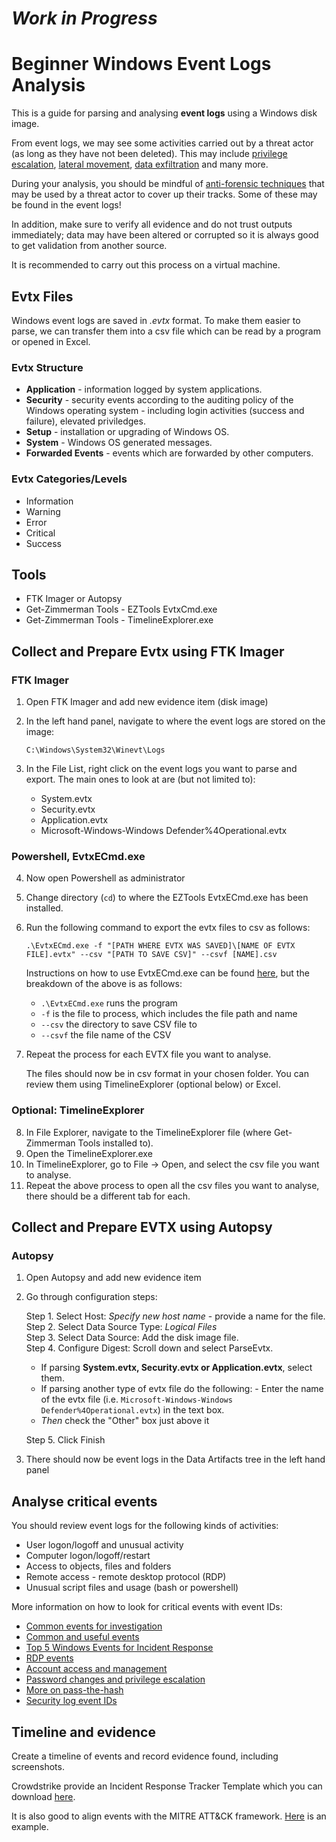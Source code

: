 # **_Work in Progress_**

# Beginner Windows Event Logs Analysis

This is a guide for parsing and analysing **event logs** using a Windows disk image.

From event logs, we may see some activities carried out by a threat actor (as long as they have not been deleted). This may include [privilege escalation](https://attack.mitre.org/tactics/TA0004/), [lateral movement](https://attack.mitre.org/tactics/TA0008/), [data exfiltration](https://attack.mitre.org/tactics/TA0010/) and many more.

During your analysis, you should be mindful of [anti-forensic techniques](https://github.com/dbak5/BeginnerCybersecurityGuides/blob/main/AntiForensicTechniques.md) that may be used by a threat actor to cover up their tracks. Some of these may be found in the event logs!

In addition, make sure to verify all evidence and do not trust outputs immediately; data may have been altered or corrupted so it is always good to get validation from another source.

It is recommended to carry out this process on a virtual machine.

## Evtx Files

Windows event logs are saved in <em>.evtx</em> format. To make them easier to parse, we can transfer them into a csv file which can be read by a program or opened in Excel.

### Evtx Structure

- **Application** - information logged by system applications.
- **Security** - security events according to the auditing policy of the Windows operating system - including login activities (success and failure), elevated priviledges.
- **Setup** - installation or upgrading of Windows OS.
- **System** - Windows OS generated messages.
- **Forwarded Events** - events which are forwarded by other computers.

### Evtx Categories/Levels

- Information
- Warning
- Error
- Critical
- Success

## Tools

- FTK Imager or Autopsy
- Get-Zimmerman Tools - EZTools EvtxCmd.exe
- Get-Zimmerman Tools - TimelineExplorer.exe

## Collect and Prepare Evtx using FTK Imager

### FTK Imager

1. Open FTK Imager and add new evidence item (disk image)
2. In the left hand panel, navigate to where the event logs are stored on the image:

   `C:\Windows\System32\Winevt\Logs`

3. In the File List, right click on the event logs you want to parse and export. The main ones to look at are (but not limited to):

   - System.evtx
   - Security.evtx
   - Application.evtx
   - Microsoft-Windows-Windows Defender%4Operational.evtx

### Powershell, EvtxECmd.exe

4. Now open Powershell as administrator
5. Change directory (`cd`) to where the EZTools EvtxECmd.exe has been installed.
6. Run the following command to export the evtx files to csv as follows:

   `.\EvtxECmd.exe -f "[PATH WHERE EVTX WAS SAVED]\[NAME OF EVTX FILE].evtx" --csv "[PATH TO SAVE CSV]" --csvf [NAME].csv`

   Instructions on how to use EvtxECmd.exe can be found [here](https://github.com/EricZimmerman/evtx), but the breakdown of the above is as follows:

   - `.\EvtxECmd.exe` runs the program
   - `-f` is the file to process, which includes the file path and name
   - `--csv` the directory to save CSV file to
   - `--csvf` the file name of the CSV

7. Repeat the process for each EVTX file you want to analyse.

   The files should now be in csv format in your chosen folder. You can review them using TimelineExplorer (optional below) or Excel.

### Optional: TimelineExplorer

8. In File Explorer, navigate to the TimelineExplorer file (where Get-Zimmerman Tools installed to).
9. Open the TimelineExplorer.exe
10. In TimelineExplorer, go to File -> Open, and select the csv file you want to analyse.
11. Repeat the above process to open all the csv files you want to analyse, there should be a different tab for each.

## Collect and Prepare EVTX using Autopsy

### Autopsy

1. Open Autopsy and add new evidence item
2. Go through configuration steps:

   Step 1. Select Host: <em>Specify new host name</em> - provide a name for the file. \
   Step 2. Select Data Source Type: <em>Logical Files</em> \
   Step 3. Select Data Source: Add the disk image file. \
   Step 4. Configure Digest: Scroll down and select ParseEvtx.

   - If parsing **System.evtx, Security.evtx or Application.evtx**, select them.
   - If parsing another type of evtx file do the following: - Enter the name of the evtx file (i.e. `Microsoft-Windows-Windows Defender%4Operational.evtx`) in the text box.
   - <em>Then</em> check the "Other" box just above it

   Step 5. Click Finish

3. There should now be event logs in the Data Artifacts tree in the left hand panel

## Analyse critical events

You should review event logs for the following kinds of activities:

- User logon/logoff and unusual activity
- Computer logon/logoff/restart
- Access to objects, files and folders
- Remote access - remote desktop protocol (RDP)
- Unusual script files and usage (bash or powershell)

More information on how to look for critical events with event IDs:

- [Common events for investigation](https://www.socinvestigation.com/most-common-windows-event-ids-to-hunt-mind-map/)
- [Common and useful events](https://ss64.com/ps/syntax-eventids.html)
- [Top 5 Windows Events for Incident Response](https://www.linkedin.com/pulse/top-5-windows-events-incident-response-invictus-incident-response/)
- [RDP events](https://www.socinvestigation.com/windows-rdp-event-ids-cheatsheet/)
- [Account access and management](https://medium.com/@rajeevranjancom/windows-event-log-analysis-incident-response-guide-739af79b518b)
- [Password changes and privilege escalation](https://alparslanakyildiz.medium.com/windows-event-ids-for-incident-response-cases-f3a069b8309f)
- [More on pass-the-hash](https://www.beyondtrust.com/resources/glossary/pass-the-hash-pth-attack)
- [Security log event IDs](https://www.ultimatewindowssecurity.com/securitylog/encyclopedia/default.aspx?i=j)

## Timeline and evidence

Create a timeline of events and record evidence found, including screenshots.

Crowdstrike provide an Incident Response Tracker Template which you can download [here](https://www.crowdstrike.com/blog/crowdstrike-releases-digital-forensics-and-incident-response-tracker/).

It is also good to align events with the MITRE ATT&CK framework. [Here](https://www.socinvestigation.com/mapping-mitre-attck-with-window-event-log-ids/) is an example.
